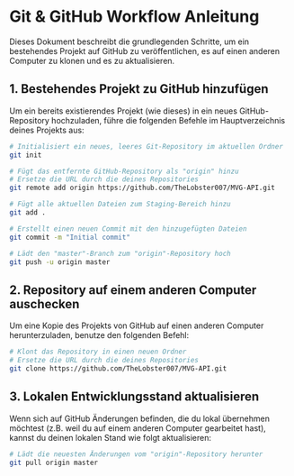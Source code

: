 # Git & GitHub Workflow Anleitung

Dieses Dokument beschreibt die grundlegenden Schritte, um ein bestehendes Projekt auf GitHub zu veröffentlichen, es auf einen anderen Computer zu klonen und es zu aktualisieren.

## 1. Bestehendes Projekt zu GitHub hinzufügen

Um ein bereits existierendes Projekt (wie dieses) in ein neues GitHub-Repository hochzuladen, führe die folgenden Befehle im Hauptverzeichnis deines Projekts aus:

```bash
# Initialisiert ein neues, leeres Git-Repository im aktuellen Ordner
git init

# Fügt das entfernte GitHub-Repository als "origin" hinzu
# Ersetze die URL durch die deines Repositories
git remote add origin https://github.com/TheLobster007/MVG-API.git

# Fügt alle aktuellen Dateien zum Staging-Bereich hinzu
git add .

# Erstellt einen neuen Commit mit den hinzugefügten Dateien
git commit -m "Initial commit"

# Lädt den "master"-Branch zum "origin"-Repository hoch
git push -u origin master
```

## 2. Repository auf einem anderen Computer auschecken

Um eine Kopie des Projekts von GitHub auf einen anderen Computer herunterzuladen, benutze den folgenden Befehl:

```bash
# Klont das Repository in einen neuen Ordner
# Ersetze die URL durch die deines Repositories
git clone https://github.com/TheLobster007/MVG-API.git
```

## 3. Lokalen Entwicklungsstand aktualisieren

Wenn sich auf GitHub Änderungen befinden, die du lokal übernehmen möchtest (z.B. weil du auf einem anderen Computer gearbeitet hast), kannst du deinen lokalen Stand wie folgt aktualisieren:

```bash
# Lädt die neuesten Änderungen vom "origin"-Repository herunter
git pull origin master
```
